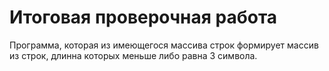# Итоговая проверочная работа

Программа, которая из имеющегося массива строк формирует массив из строк, длинна которых меньше либо равна 3 символа.